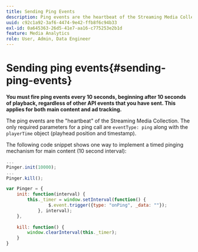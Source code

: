 ```yaml
---
title: Sending Ping Events
description: Ping events are the heartbeat of the Streaming Media Collection. Learn how to send a timed ping for main content or and ad tracking.
uuid: c92c1a92-3af6-4474-9e42-ffb8f6c94b33
exl-id: 0a645363-26d5-41e7-aa16-c775253e2b1d
feature: Media Analytics
role: User, Admin, Data Engineer
---
```

# Sending ping events{#sending-ping-events}

**You must fire ping events every 10 seconds, beginning after 10 seconds of playback, regardless of other API events that you have sent. This applies for both main content and ad tracking.** 

The ping events are the "heartbeat" of the Streaming Media Collection. The only required parameters for a ping call are `eventType: ping` along with the `playerTime` object (playhead position and timestamp). 

The following code snippet shows one way to implement a timed pinging mechanism for main content (10 second interval): 

```js
... 
Pinger.init(10000); 
... 
Pinger.kill();

var Pinger = { 
    init: function(interval) { 
        this._timer = window.setInterval(function() { 
                $.event.trigger({type: "onPing", _data: ""}); 
            }, interval); 
    }, 
     
    kill: function() { 
        window.clearInterval(this._timer); 
    } 
}
```
